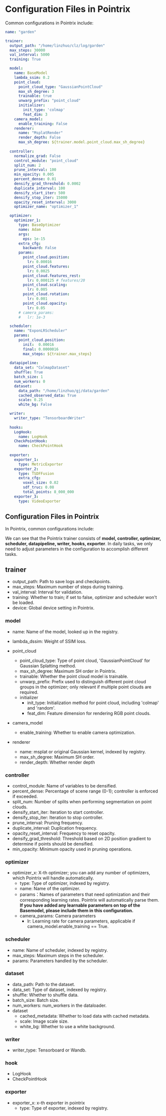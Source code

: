 # Configuration Files in Pointrix

Common configurations in Pointrix include:


```yaml
name: "garden"

trainer:
  output_path: "/home/linzhuo/clz/log/garden"
  max_steps: 30000
  val_interval: 5000
  training: True

  model:
    name: BaseModel
    lambda_ssim: 0.2
    point_cloud:
      point_cloud_type: "GaussianPointCloud"  
      max_sh_degree: 3
      trainable: true
      unwarp_prefix: "point_cloud"
      initializer:
        init_type: 'colmap'
        feat_dim: 3
    camera_model:
      enable_training: False
    renderer:
      name: "MsplatRender"
      render_depth: False
      max_sh_degree: ${trainer.model.point_cloud.max_sh_degree}
  
  controller:
    normalize_grad: False
    control_module: "point_cloud"
    split_num: 2
    prune_interval: 100
    min_opacity: 0.005
    percent_dense: 0.01
    densify_grad_threshold: 0.0002
    duplicate_interval: 100
    densify_start_iter: 500
    densify_stop_iter: 15000
    opacity_reset_interval: 3000
    optimizer_name: "optimizer_1"

  optimizer:
    optimizer_1:
      type: BaseOptimizer
      name: Adam
      args:
        eps: 1e-15
      extra_cfg:
        backward: False
      params:
        point_cloud.position:
          lr: 0.00016
        point_cloud.features:
          lr: 0.0025
        point_cloud.features_rest:
          lr: 0.000125 # features/20
        point_cloud.scaling:
          lr: 0.005
        point_cloud.rotation:
          lr: 0.001
        point_cloud.opacity:
          lr: 0.05
      # camera_params:
      #   lr: 1e-3

  scheduler:
    name: "ExponLRScheduler"
    params:
      point_cloud.position:
        init:  0.00016
        final: 0.0000016
        max_steps: ${trainer.max_steps}
  
  datapipeline:
    data_set: "ColmapDataset"
    shuffle: True
    batch_size: 1
    num_workers: 0
    dataset:
      data_path: "/home/linzhuo/gj/data/garden"
      cached_observed_data: True
      scale: 0.25
      white_bg: False

  writer:
    writer_type: "TensorboardWriter"
  
  hooks:
    LogHook:
      name: LogHook
    CheckPointHook:
      name: CheckPointHook
  
  exporter:
    exporter_1:
      type: MetricExporter
    exporter_2:
      type: TSDFFusion
      extra_cfg:
        voxel_size: 0.02
        sdf_truc: 0.08
        total_points: 8_000_000
    exporter_3:
      type: VideoExporter
```

## Configuration Files in Pointrix

In Pointrix, common configurations include:

We can see that the Pointrix trainer consists of **model, controller, optimizer, scheduler, datapipeline, writer, hooks, exporter**. In daily tasks, we only need to adjust parameters in the configuration to accomplish different tasks.

## trainer
- output_path: Path to save logs and checkpoints.
- max_steps: Maximum number of steps during training.
- val_interval: Interval for validation.
- training: Whether to train; if set to false, optimizer and scheduler won't be loaded.
- device: Global device setting in Pointrix.

### model
- name: Name of the model, looked up in the registry.
- lambda_dssim: Weight of SSIM loss.
- point_cloud
  - point_cloud_type: Type of point cloud, 'GaussianPointCloud' for Gaussian Splatting method.
  - max_sh_degree: Maximum SH order in Pointrix.
  - trainable: Whether the point cloud model is trainable.
  - unwarp_prefix: Prefix used to distinguish different point cloud groups in the optimizer; only relevant if multiple point clouds are required.
  - initializer
      - init_type: Initialization method for point cloud, including 'colmap' and 'random'.
      - feat_dim: Feature dimension for rendering RGB point clouds.
- camera_model
  - enable_training: Whether to enable camera optimization.

- renderer
  - name: msplat or original Gaussian kernel, indexed by registry.
  - max_sh_degree: Maximum SH order.
  - render_depth: Whether render depth

### controller
- control_module: Name of variables to be densified.
- percent_dense: Percentage of scene range (0-1); controller is enforced if exceeded.
- split_num: Number of splits when performing segmentation on point clouds.
- densify_start_iter: Iteration to start controller.
- densify_stop_iter: Iteration to stop controller.
- prune_interval: Pruning frequency.
- duplicate_interval: Duplication frequency.
- opacity_reset_interval: Frequency to reset opacity.
- densify_grad_threshold: Threshold based on 2D position gradient to determine if points should be densified.
- min_opacity: Minimum opacity used in pruning operations.

### optimizer
- optimizer_x: X-th optimizer; you can add any number of optimizers, which Pointrix will handle automatically.
    - type: Type of optimizer, indexed by registry.
    - name: Name of the optimizer.
    - params：Names of parameters that need optimization and their corresponding learning rates. Pointrix will automatically parse them. **If you have added any learnable parameters on top of the Basemodel, please include them in this configuration.**
    - camera_params: Camera parameters
        - lr: Learning rate for camera parameters, applicable if camera_model.enable_training == True.

### scheduler
- name: Name of scheduler, indexed by registry.
- max_steps: Maximum steps in the scheduler.
- params: Parameters handled by the scheduler.

### dataset
- data_path: Path to the dataset.
- data_set: Type of dataset, indexed by registry.
- shuffle: Whether to shuffle data.
- batch_size: Batch size.
- num_workers: num_workers in the dataloader.
- dataset
  - cached_metadata: Whether to load data with cached metadata.
  - scale: Image scale size.
  - white_bg: Whether to use a white background.

### writer
- writer_type: Tensorboard or Wandb.

### hook
- LogHook
- CheckPointHook

### exporter
- exporter_x: x-th exporter in pointrix
  - type: Type of exporter, indexed by registry.